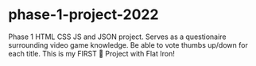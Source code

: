 # phase-1-project-2022
Phase 1 HTML CSS JS and JSON project. Serves as a questionaire surrounding video game knowledge. Be able to vote thumbs up/down for each title.
This is my FIRST 🥇 Project with Flat Iron!
